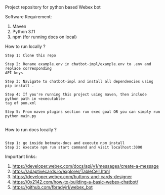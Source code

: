 Project repository for python based Webex bot

Software Requirement: 
1. Maven
2. Python 3.11
3. npm (for running docs on local)

How to run locally ? 
```
Step 1: Clone this repo

Step 2: Rename example.env in chatbot-impl/example.env to .env and replace corresponding 
API keys

Step 3: Navigate to chatbot-impl and install all dependencies using pip install .

Step 4: If you're running this project using maven, then include python path in <executable> 
tag of pom.xml  

Step 5: From maven plugins section run exec goal OR you can simply run python main.py


```

How to run docs locally ? 
```

Step 1: go inside botmate-docs and execute npm install
Step 2: execute npm run start command and visit localhost:3000

```

Important links: 
1. https://developer.webex.com/docs/api/v1/messages/create-a-message
2. https://adaptivecards.io/explorer/TableCell.html
3. https://developer.webex.com/buttons-and-cards-designer
4. https://0x2142.com/how-to-building-a-basic-webex-chatbot/
5. https://github.com/fbradyirl/webex_bot
